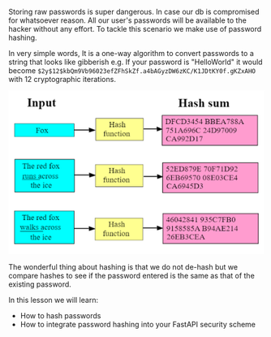 Storing raw passwords is super dangerous. In case our db is compromised for whatsoever reason. All our user's passwords will be available to the hacker without any effort. To tackle this scenario we make use of password hashing.

In very simple words, It is a one-way algorithm to convert passwords to a string that looks like gibberish e.g. If your password is "HelloWorld" it would become `$2y$12$kbQm9Vb96023efZFhSkZf.a4bAGyzDW6zKC/K1JDtKY0f.gKZxAHO` with 12 cryptographic iterations.

![alt text](./Password_hashing.png)

The wonderful thing about hashing is that we do not de-hash but we compare hashes to see if the password entered is the same as that of the existing password.

In this lesson we will learn:
- How to hash passwords
- How to integrate password hashing into your FastAPI security scheme
